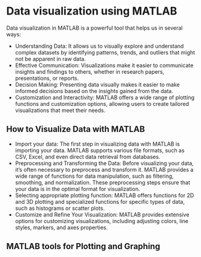 # Data visualization using MATLAB

Data visualization in MATLAB is a powerful tool that helps us in several ways:
- Understanding Data: It allows us to visually explore and understand complex datasets by identifying patterns, trends, and outliers that might not be apparent in raw data.
- Effective Communication: Visualizations make it easier to communicate insights and findings to others, whether in research papers, presentations, or reports.
- Decision Making: Presenting data visually makes it easier to make informed decisions based on the insights gained from the data.
- Customization and Interactivity: MATLAB offers a wide range of plotting functions and customization options, allowing users to create tailored visualizations that meet their needs.

## How to Visualize Data with MATLAB
- Import your data: The first step in visualizing data with MATLAB is importing your data. MATLAB supports various file formats, such as CSV, Excel, and even direct data retrieval from databases.
- Preprocessing and Transforming the Data: Before visualizing your data, it’s often necessary to preprocess and transform it. MATLAB provides a wide range of functions for data manipulation, such as filtering, smoothing, and normalization. These preprocessing steps ensure that your data is in the optimal format for visualization.
- Selecting appropriate plotting function: MATLAB offers functions for 2D and 3D plotting and specialized functions for specific types of data, such as histograms or scatter plots.
- Customize and Refine Your Visualization: MATLAB provides extensive options for customizing visualizations, including adjusting colors, line styles, markers, and axes properties.
  
## MATLAB tools for Plotting and Graphing
